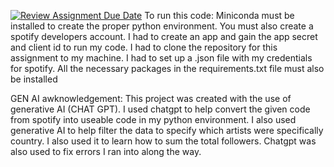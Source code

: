 [![Review Assignment Due Date](https://classroom.github.com/assets/deadline-readme-button-22041afd0340ce965d47ae6ef1cefeee28c7c493a6346c4f15d667ab976d596c.svg)](https://classroom.github.com/a/VaFOWmpj)
To run this code: 
Miniconda must be installed to create the proper python environment. You must also create a spotify developers account. I had to create an app and gain the app secret and client id to run my code. I had to clone the repository for this assignment to my machine. I had to set up a .json file with my credentials for spotify. All the necessary packages in the requirements.txt file must also be installed

GEN AI awknowledgement: This project was created with the use of generative AI (CHAT GPT). I used chatgpt to help convert the given code from spotify into useable code in my python environment. I also used generative AI to help filter the data to specify which artists were specifically country. I also used it to learn how to sum the total followers. Chatgpt was also used to fix errors I ran into along the way.